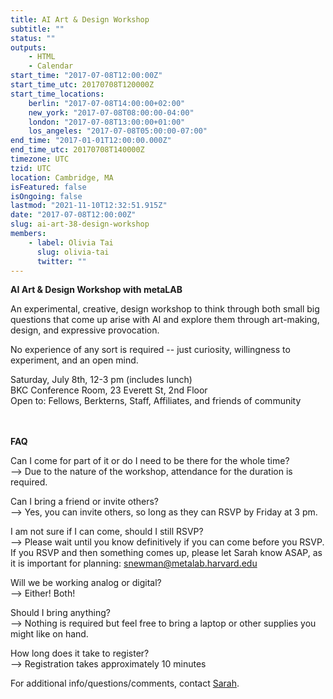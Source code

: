 ```yaml
---
title: AI Art & Design Workshop
subtitle: ""
status: ""
outputs:
    - HTML
    - Calendar
start_time: "2017-07-08T12:00:00Z"
start_time_utc: 20170708T120000Z
start_time_locations:
    berlin: "2017-07-08T14:00:00+02:00"
    new_york: "2017-07-08T08:00:00-04:00"
    london: "2017-07-08T13:00:00+01:00"
    los_angeles: "2017-07-08T05:00:00-07:00"
end_time: "2017-01-01T12:00:00.000Z"
end_time_utc: 20170708T140000Z
timezone: UTC
tzid: UTC
location: Cambridge, MA
isFeatured: false
isOngoing: false
lastmod: "2021-11-10T12:32:51.915Z"
date: "2017-07-08T12:00:00Z"
slug: ai-art-38-design-workshop
members:
    - label: Olivia Tai
      slug: olivia-tai
      twitter: ""
---
```

**AI Art & Design Workshop with metaLAB**
<p>An experimental, creative, design workshop to think through both small big questions that come up arise with AI and explore them through art-making, design, and expressive provocation. </p>

<p>No experience of any sort is required -- just curiosity, willingness to experiment, and an open mind.</p>

Saturday, July 8th, 12-3 pm (includes lunch)<br />
BKC Conference Room, 23 Everett St, 2nd Floor<br />
Open to: Fellows, Berkterns, Staff, Affiliates, and friends of community


<br /><br />
**FAQ**

Can I come for part of it or do I need to be there for the whole time?<br />
--> Due to the nature of the workshop, attendance for the duration is required.

Can I bring a friend or invite others?<br />
--> Yes, you can invite others, so long as they can RSVP by Friday at 3 pm.

I am not sure if I can come, should I still RSVP?<br />
--> Please wait until you know definitively if you can come before you RSVP. If you RSVP and then something comes up, please let Sarah know ASAP, as it is important for planning: snewman@metalab.harvard.edu

Will we be working analog or digital?<br />
--> Either! Both!

Should I bring anything?<br />
--> Nothing is required but feel free to bring a laptop or other supplies you might like on hand.

How long does it take to register?<br />
--> Registration takes approximately 10 minutes

For additional info/questions/comments, contact [Sarah](mailto:snewman@metalab.harvard.edu).